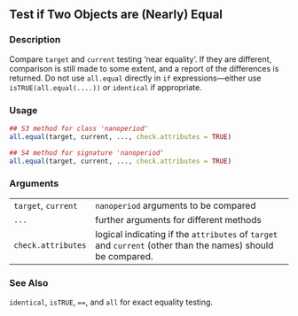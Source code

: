 
<div role="main">

## Test if Two Objects are (Nearly) Equal

### Description

Compare `target` and `current` testing ‘near equality’. If they are
different, comparison is still made to some extent, and a report of the
differences is returned. Do not use `all.equal` directly in `if`
expressions—either use `isTRUE(all.equal(....))` or `identical` if
appropriate.

### Usage

``` R
## S3 method for class 'nanoperiod'
all.equal(target, current, ..., check.attributes = TRUE)

## S4 method for signature 'nanoperiod'
all.equal(target, current, ..., check.attributes = TRUE)
```

### Arguments

|                     |                                                                                                             |
|---------------------|-------------------------------------------------------------------------------------------------------------|
| `target`, `current` | `nanoperiod` arguments to be compared                                                                       |
| `...`               | further arguments for different methods                                                                     |
| `check.attributes`  | logical indicating if the `attributes` of `target` and `current` (other than the names) should be compared. |

### See Also

`identical`, `isTRUE`, `==`, and `all` for exact equality testing.


